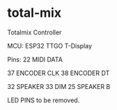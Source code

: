 # total-mix

Totalmix Controller

MCU: ESP32 TTGO T-Display

Pins:
22    MIDI DATA

37    ENCODER CLK
38    ENCODER DT

32    SPEAKER
33    DIM
25    SPEAKER B


LED PINS to be removed.

